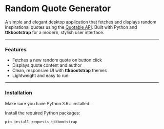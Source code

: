 # Random Quote Generator

A simple and elegant desktop application that fetches and displays random inspirational quotes using the [Quotable API](https://quotable.io/). Built with Python and **ttkbootstrap** for a modern, stylish user interface.

---

### Features

- Fetches a new random quote on button click
- Displays quote content and author
- Clean, responsive UI with **ttkbootstrap** themes
- Lightweight and easy to run

---

### Installation

Make sure you have Python 3.6+ installed.

Install the required Python packages:

```bash
pip install requests ttkbootstrap
